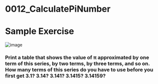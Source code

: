 # 0012_CalculatePiNumber

# Sample Exercise

![image](https://user-images.githubusercontent.com/56614596/92518321-d08d0700-f220-11ea-92be-785e429b73ce.PNG)

### Print a table that shows the value of π approximated by one term of this series, by two terms, by three terms, and so on. How many terms of this series do you have to use before you first get 3.1? 3.14? 3.141? 3.1415? 3.14159?